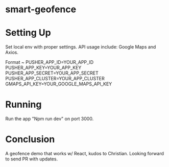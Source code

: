 # smart-geofence

# Setting Up
Set local env with proper settings.
API usage include: Google Maps and Axios.

Format ~
    PUSHER_APP_ID=YOUR_APP_ID
    PUSHER_APP_KEY=YOUR_APP_KEY
    PUSHER_APP_SECRET=YOUR_APP_SECRET
    PUSHER_APP_CLUSTER=YOUR_APP_CLUSTER
    GMAPS_API_KEY=YOUR_GOOGLE_MAPS_API_KEY

# Running
Run the app "Npm run dev" on port 3000.

# Conclusion
A geofence demo that works w/ React, kudos to Christian.
Looking forward to send PR with updates.
